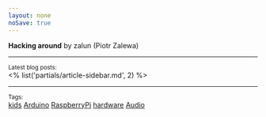```yaml
---
layout: none
noSave: true
---
```


<strong>Hacking around</strong>
by zalun (Piotr Zalewa)

---

<small>Latest blog posts:</small><br />
<% list('partials/article-sidebar.md', 2) %>

---

<small>Tags:</small><br />
<a href="<% linkto('kids') %>">kids</a>
<a href="<% linkto('arduino') %>">Arduino</a>
<a href="<% linkto('raspberrypi') %>">RaspberryPi</a>
<a href="<% linkto('hardware') %>">hardware</a>
<a href="<% linkto('audio') %>">Audio</a>
